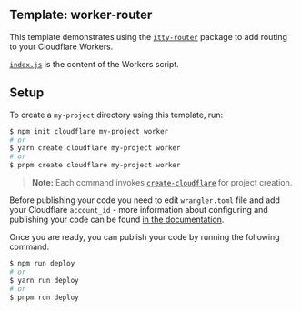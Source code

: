 ## Template: worker-router

This template demonstrates using the [`itty-router`](https://github.com/kwhitley/itty-router) package to add routing to your Cloudflare Workers.

[`index.js`](https://github.com/cloudflare/worker-template-router/blob/master/index.js) is the content of the Workers script.

## Setup

To create a `my-project` directory using this template, run:

```sh
$ npm init cloudflare my-project worker
# or
$ yarn create cloudflare my-project worker
# or
$ pnpm create cloudflare my-project worker
```

> **Note:** Each command invokes [`create-cloudflare`](https://github.com/lukeed/create-cloudflare) for project creation.

Before publishing your code you need to edit `wrangler.toml` file and add your Cloudflare `account_id` - more information about configuring and publishing your code can be found [in the documentation](https://developers.cloudflare.com/workers/learning/getting-started).

Once you are ready, you can publish your code by running the following command:

```sh
$ npm run deploy
# or
$ yarn run deploy
# or
$ pnpm run deploy
```
